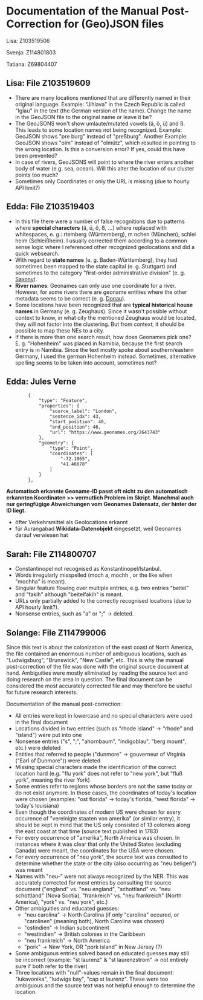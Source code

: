 # Documentation of the Manual Post-Correction for (Geo)JSON files

Lisa: Z103519506

Svenja: Z114801803

Tatiana: Z69804407


## Lisa: File Z103519609

- There are many locations mentioned that are differently named in their original language. Example: "Jihlava" in the Czech Republic is called "Iglau" in the text (the German version of the name). Change the name in the GeoJSON file to the original name or leave it be?
- The GeoJSONS won't show umlaute/mutated vowels (ä, ö, ü) and ß. This leads to some location names not being recognized. Example: GeoJSON shows "pre burg" instead of "preßburg". Another Example: GeoJSON shows "olm" instead of "olmütz", which resulted in pointing to the wrong location. Is this a conversion error? If yes, could this have been prevented?
- In case of rivers, GeoJSONS will point to where the river enters another body of water (e.g. sea, ocean). Will this alter the location of our cluster points too much?
- Sometimes only Coordinates or only the URL is missing (due to hourly API limit?)

## Edda: File Z103519403

- In this file there were a number of false recognitions due to patterns where **special characters** (ä, ü, ö, ß, ...) where replaced with whitespaces, e. g.: rtemberg (Württemberg), m nchen (München), schlei heim (Schleißheim). I usually corrected them according to a common sense logic where I referenced other recognized geolocations and did a quick websearch.
- With regard to **state names** (e. g. Baden-Württemberg), they had sometimes been mapped to the state capital (e. g. Stuttgart) and sometimes to the category "first-order administrative division" (e. g. [Saxony](https://www.geonames.org/2842566/saxony.html)).
- **River names**: Geonames can only use one coordinate for a river. However, for some rivers there are geoname entities where the other metadata seems to be correct (e. g. [Donau](https://www.geonames.org/791630/danube-river.html)).
- Some locations have been recognized that are **typical historical house names** in Germany (e. g. Zeughaus). Since it wasn't possible without context to know, in what city the mentioned Zeughaus would be located, they will not factor into the clustering. But from context, it should be possible to map these NEs to a city.
- If there is more than one search result, how does Geonames pick one? E. g. "Hohenheim" was placed in Namibia, because the first search entry is in Namibia. Since the text mostly spoke about southern/eastern Germany, I used the german Hohenheim instead. Sometimes, alternative spelling seems to be taken into account, sometimes not?

## Edda: Jules Verne

```
        {
            "type": "Feature",
            "properties": {
                "source_label": "London",
                "sentence_idx": 43,
                "start_position": 40,
                "end_position": 46,
                "url": "https://www.geonames.org/2643743"
            },
            "geometry": {
                "type": "Point",
                "coordinates": [
                    "-72.1065",
                    "41.46678"
                ]
            }
        },
````
**Automatisch erkannte Geoname-ID passt oft nicht zu den automatisch erkannten Koordinaten >> vermutlich Problem im Skript. Manchmal auch nur geringfügige Abweichungen vom Geonames Datensatz, der hinter der ID liegt.**

- öfter Verkehrsmittel als Geolocations erkannt
- für Aurangabad **Wikidata-Datenobjekt** eingesetzt, weil Geonames darauf verwiesen hat


## Sarah: File Z114800707

- Constantinopel not recognised as Konstantinopel/Istanbul.
- Words irregularly misspelled (moch a, mochh , or the like when "mochha" is meant).
- Singular feature flowing over multiple entries, e.g. two entries "beitel" and "fakih" although "beitelfakih" is meant.
- URLs only partially added to the correctly recognised locations (due to API hourly limit?).
- Nonsense entries, such as "a" or ";" -> deleted.

## Solange: File Z114799006

Since this text is about the colonization of the east coast of North America, the file contained an enormous number of ambiguous locations, such as "Ludwigsburg", "Brunswick", "New Castle", etc. This is why the manual post-correction of the file was done with the original source document at hand. Ambiguities were mostly eliminated by reading the source text and doing research on the area in question. The final document can be considered the most accurately corrected file and may therefore be useful for future research interests.

Documentation of the manual post-correction:
- All entries were kept in lowercase and no special characters were used in the final document
- Locations divided in two entries (such as "rhode island" &rarr; "rhode" and "island") were put into one
- Nonsense entries ("s", ";", "ahornbaum", "indigoblau", "berg mount", etc.) were deleted
- Entities that referred to people ("dunmore" &rarr; gouverneur of Virginia ("Earl of Dunmore")) were deleted
- Missing special characters made the identification of the correct location hard (e.g. "flu york" does not refer to "new york", but "fluß york", meaning the river York)
- Some entries refer to regions whose borders are not the same today or do not exist anymore. In those cases, the coordinates of today's location were chosen (examples: "ost florida" &rarr; today's florida, "west florida" &rarr; today's louisiana)
- Even though the coordinates of modern US were chosen for every occurence of "vereinigte staaten von amerika" (or similar entry), it should be kept in mind that the US only consisted of 13 colonies along the east coast at that time (source text published in 1783)
- For every occurrence of "amerika", North America was chosen. In instances where it was clear that only the United States (excluding Canada) were meant, the coordinates for the USA were chosen.
- For every occurrence of "neu york", the source text was consulted to determine whether the state or the city (also occurring as "neu beligen") was meant
- Names with "neu-" were not always recognized by the NER. This was accurately corrected for most entries by consulting the source document ("england" vs. "neu england", "schottland" vs. "neu schottland" (Nova Scotia), "frankreich" vs. "neu frankreich" (North America), "york" vs. "neu york", etc.)
- Other ambiguities and educated guesses:
    - "neu carolina" &rarr; North Carolina (if only "carolina" occured, or "carolinen" (meaning both), North Carolina was chosen)
    - "ostindien" &rarr; Indian subcontinent
    - "westindien" &rarr; British colonies in the Caribbean
    - "neu frankreich" &rarr; North America
    - "pork" &rarr; New York, OR "pork island" in New Jersey (?)
- Some ambiguous entries solved based on educated guesses may still be incorrect (example: "st laurenz" & "st laurenzstrom" &rarr; not entirely sure if both refer to the river)
- Three locations with "null"-values remain in the final document: "lukavonika", "ludwigs bay", "cap st laurenz". These were too ambiguous and the source text was not helpful enough to determine the location.
